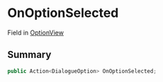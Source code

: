 # OnOptionSelected

Field in [OptionView](/api/csharp/yarn.unity.optionview.md)

## Summary



```csharp
public Action<DialogueOption> OnOptionSelected;
```

